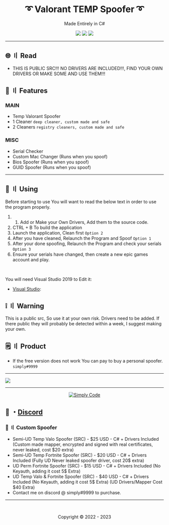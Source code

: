 <h1 align="center">
  ➰ Valorant TEMP Spoofer ➰
</h1>

<p align="center">
  Made Entirely in C#
</p>



<p align="center">
  <img src="https://img.shields.io/github/languages/top/simply-codes/CSharp-Valorant-Spoofer?style=flat-square"/>
  <img src="https://img.shields.io/github/last-commit/simply-codes/CSharp-Valorant-Spoofer?style=flat-square"/>
  <img src="https://img.shields.io/github/stars/simply-codes/CSharp-Valorant-Spoofer?color=5ac18e&label=Stars&style=flat-square"/>

</p>

---

## <a id="content"></a>🌐 〢 Read
- THIS IS PUBLIC SRC!!! NO DRIVERS ARE INCLUDED!!!, FIND YOUR OWN DRIVERS OR MAKE SOME AND USE THEM!!!

## <a id="features"></a>🔰 〢 Features
### MAIN
- Temp Valorant Spoofer
- 1 Cleaner `deep cleaner, custom made and safe`
- 2 Cleaners `registry cleaners, custom made and safe`

### MISC
- Serial Checker
- Custom Mac Changer (Runs when you spoof)
- Bios Spoofer (Runs when you spoof)
- GUID Spoofer (Runs when you spoof)


---

## <a id="setup"></a> 📁 〢 Using

Before starting to use You will want to read the below text in order to use the program properly.

1. 1. Add or Make your Own Drivers, Add them to the source code.
2. CTRL + B To build the application
3. Launch the application, Clean first `Option 2`
4. After you have cleaned, Relaunch the Program and Spoof `Option 1`
5. After your done spoofing, Relaunch the Program and check your serials `Option 3`
6. Ensure your serials have changed, then create a new epic games account and play.

<br>

  
   You will need Visual Studio 2019 to Edit it:

- [Visual Studio](https://visualstudio.microsoft.com/thank-you-downloading-visual-studio/?sku=community&rel=16&utm_medium=microsoft&utm_campaign=download+from+relnotes&utm_content=vs2019ga+button/):



## <a id="warn"></a> ❕ 〢 Warning 
This is a public src, So use it at your own risk. Drivers need to be added. If there public they will probably be detected within a week, I suggest making your own.

  
## <a id="setup2"></a> 🗒 〢 Product
- If the free version does not work You can pay to buy a personal spoofer. `simply#9999`

---

 <img src="https://cdn.discordapp.com/attachments/1046596934493814884/1065681926687555595/image.png"/>

--- 

  <p align="center">
    <a href="https://discord.gg/huhn9rnrpg">
        <img title="Simply's Discord Server" alt="Simply Code" src="https://discord.com/api/guilds/1000909897875079268/style=banner2"/>
    </a>
</p>

## 💬 ・[Discord](https://discord.gg/huhn9rnrpg) 

### 🥊 〢 Custom Spoofer
- Semi-UD Temp Valo Spoofer (SRC) - $25 USD - C# + Drivers Included (Custom made mapper, encrypted and signed with real certificates, never leaked, cost $20 extra)
- Semi-UD Temp Fortnite Spoofer (SRC) - $20 USD - C# + Drivers Included (Fully UD Never leaked spoofer driver, cost 20$ extra)
- UD Perm Fortnite Spoofer (SRC) - $15 USD - C# + Drivers Included (No Keyauth, adding it cost 5$ Extra)
- UD Temp Valo & Fortnite Spoofer (SRC) - $40 USD - C# + Drivers Included (No Keyauth, adding it cost 5$ Extra) (UD Drivers/Mapper Cost $40 Extra)
- Contact me on discord @ simply#9999 to purchase.

---

  <br>

<p align="center">
  Copyright © 2022 - 2023
<br>
